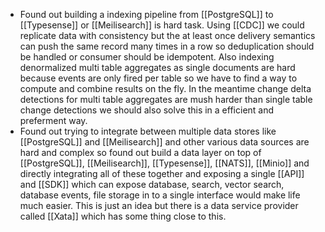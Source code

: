 - Found out building a indexing pipeline from [[PostgreSQL]] to [[Typesense]] or [[Meilisearch]] is hard task. Using [[CDC]] we could replicate data with consistency but the at least once delivery semantics can push the same record many times in 
   a row so deduplication should be handled or consumer should be idempotent. Also indexing denormalized multi table aggregates as single documents are hard because events are only fired per table so we have to find a way to compute and combine results on the fly. In the meantime change delta detections for multi table aggregates are mush harder than single table change detections we should also solve this in a efficient and preferment way.
- Found out trying to integrate between multiple data stores like [[PostgreSQL]] and [[Meilisearch]] and other various data sources are hard and complex so found out build a data layer on top of [[PostgreSQL]], [[Meilisearch]], [[Typesense]], [[NATS]], [[Minio]] and directly integrating all of these together and exposing a single [[API]] and [[SDK]] which can expose database, search, vector search, database events, file storage in to a single interface would make life much easier. This is just an idea but there is a data service provider called [[Xata]] which has some thing close to this.
